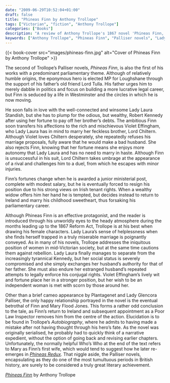 ```yaml
---
date: "2009-06-29T10:52:04+01:00"
draft: false
title: "Phineas Finn by Anthony Trollope"
tags: ["Victorian", "fiction", "Anthony Trollope"]
categories: ["Books"]
description: "A review of Anthony Trollope's 1867 novel 'Phineas Finn,' following an Irish MP's rise in Westminster society and his romantic entanglements with Lady Laura Standish and Violet Effingham. Discover Trollope's portrayal of parliamentary life during the 1867 Reform Act."
keywords: ["Anthony Trollope", "Phineas Finn", "Palliser novels", "Lady Laura Standish", "Violet Effingham", "Reform Act", "parliamentary novel", "Victorian politics"]
---
```


{{< book-cover src="images/phineas-finn.jpg" alt="Cover of Phineas Finn by Anthony Trollope" >}}

The second of Trollope’s Palliser novels, _Phineas Finn_, is also the first of his works with a predominant parliamentary theme. Although of relatively humble origins, the eponymous hero is elected MP for Loughshane through the support of his father’s old friend Lord Tulla. His father urges him to merely dabble in politics and focus on building a more lucrative legal career, but Finn is seduced by a life in Westminster and the circles in which he is now moving.

He soon falls in love with the well-connected and winsome Lady Laura Standish, but she has to plump for the odious, but wealthy, Robert Kennedy after using her fortune to pay off her brother’s debts. The ambitious Finn soon transfers his affections to the rich and mischievous Violet Effingham, who Lady Laura has in mind to marry her feckless brother, Lord Chiltern. Although Violet loves Chiltern desperately, she repeatedly refuses his marriage proposals, fully aware that he would make a bad husband. She also rejects Finn, knowing that her fortune means she enjoys more autonomy that Lady Laura and has no need to marry in haste. Although Finn is unsuccessful in his suit, Lord Chiltern takes umbrage at the appearance of a rival and challenges him to a duel, from which he escapes with minor injuries.

Finn’s fortunes change when he is awarded a junior ministerial post, complete with modest salary, but he is eventually forced to resign his position due to his strong views on Irish tenant rights. When a wealthy widow offers him her hand he is tempted, but decides instead to return to Ireland and marry his childhood sweetheart, thus forsaking his parliamentary career.

Although Phineas Finn is an effective protagonist, and the reader is introduced through his unworldly eyes to the heady atmosphere during the months leading up to the 1867 Reform Act, Trollope is at his best when drawing his female characters. Lady Laura’s sense of helplessness when she finds herself trapped in a truly miserable marriage is poignantly conveyed. As in many of his novels, Trollope addresses the iniquitous position of women in mid-Victorian society, but at the same time cautions them against rebellion. Lady Laura finally manages to separate from the increasingly tyrannical Kennedy, but her social status is severely compromised and she simply exchanges her husband’s authority for that of her father. She must also endure her estranged husband’s repeated attempts to legally enforce his conjugal rights. Violet Effingham’s lively wit and fortune place her in a stronger position, but her wish to be an independent woman is met with scorn by those around her.

Other than a brief cameo appearance by Plantagenet and Lady Glencora Palliser, the only happy relationship portrayed in the novel is the eventual betrothal of Finn and Mary Flood Jones. This forms a rather odd conclusion to the tale, as Finn’s return to Ireland and subsequent appointment as a Poor Law Inspector removes him from the centre of the action. Elucidation is to be found in Trollope’s _Autobiography_, where he admits to having made a mistake after not having thought through his hero’s fate.  As the novel was originally serialised, he probably had to quickly think of a narrative expedient, without the option of going back and revising earlier chapters. Unfortunately, the normally helpful Who’s Who at the end of the text refers to Mary as Finn’s first wife, which would tend to suggest how he later re-emerges in [_Phineas Redux_](/posts/phineas-redux/). That niggle aside, the Palliser novels, encapsulating as they do one of the most tumultuous periods in British history, are surely to be considered a truly great literary achievement.

[_Phineas Finn_](https://uk.bookshop.org/a/2760/9780199581436) by Anthony Trollope